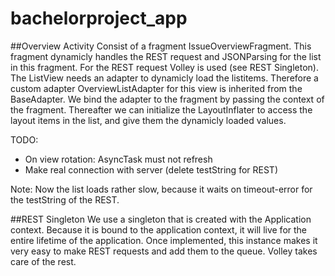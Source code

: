 # bachelorproject_app

##Overview Activity
Consist of a fragment IssueOverviewFragment. This fragment dynamicly handles the REST request and JSONParsing for the list in this fragment. For the REST request Volley is used (see REST Singleton). The ListView needs an adapter to dynamicly load the listitems. Therefore a custom adapter OverviewListAdapter for this view is inherited from the BaseAdapter. We bind the adapter to the fragment by passing the context of the fragment. Thereafter we can initialize the LayoutInflater to access the layout items in the list, and give them the dynamicly loaded values.

TODO: 
- On view rotation: AsyncTask must not refresh
- Make real connection with server (delete testString for REST)

Note: Now the list loads rather slow, because it waits on timeout-error for the testString of the REST.

##REST Singleton
We use a singleton that is created with the Application context. Because it is bound to the application context, it will live for the entire lifetime of the application. Once implemented, this instance makes it very easy to make REST requests and add them to the queue. Volley takes care of the rest.
